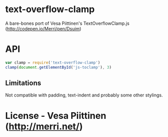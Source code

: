 # text-overflow-clamp

A bare-bones port of Vesa Piittinen's TextOverflowClamp.js (http://codepen.io/Merri/pen/Dsuim)

# API

```js
var clamp = require('text-overflow-clamp')
clamp(document.getElementById('js-toclamp'), 3)
```

## Limitations

Not compatible with padding, text-indent and probably some other stylings.

# License - Vesa Piittinen (http://merri.net/)
